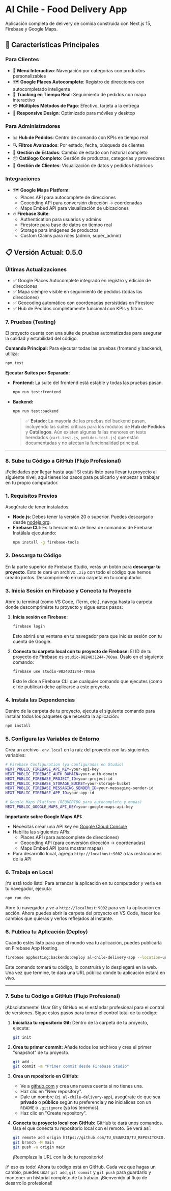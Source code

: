 # Al Chile - Food Delivery App

Aplicación completa de delivery de comida construida con Next.js 15, Firebase y Google Maps.

## 🚀 Características Principales

### Para Clientes
- 🛒 **Menú Interactivo**: Navegación por categorías con productos personalizables
- 🗺️ **Google Places Autocomplete**: Registro de direcciones con autocompletado inteligente
- 📍 **Tracking en Tiempo Real**: Seguimiento de pedidos con mapa interactivo
- 💳 **Múltiples Métodos de Pago**: Efectivo, tarjeta a la entrega
- 📱 **Responsive Design**: Optimizado para móviles y desktop

### Para Administradores
- 📊 **Hub de Pedidos**: Centro de comando con KPIs en tiempo real
- 🔍 **Filtros Avanzados**: Por estado, fecha, búsqueda de clientes
- 🎯 **Gestión de Estados**: Cambio de estado con historial completo
- 📦 **Catálogo Completo**: Gestión de productos, categorías y proveedores
- 👥 **Gestión de Clientes**: Visualización de datos y pedidos históricos

### Integraciones
- 🗺️ **Google Maps Platform**:
  - Places API para autocomplete de direcciones
  - Geocoding API para conversión dirección → coordenadas
  - Maps Embed API para visualización de ubicaciones
- 🔥 **Firebase Suite**:
  - Authentication para usuarios y admins
  - Firestore para base de datos en tiempo real
  - Storage para imágenes de productos
  - Custom Claims para roles (admin, super_admin)

## 📋 Versión Actual: 0.5.0

### Últimas Actualizaciones
- ✅ Google Places Autocomplete integrado en registro y edición de direcciones
- ✅ Mapa siempre visible en seguimiento de pedidos (todas las direcciones)
- ✅ Geocoding automático con coordenadas persistidas en Firestore
- ✅ Hub de Pedidos completamente funcional con KPIs y filtros
### 7. Pruebas (Testing)

El proyecto cuenta con una suite de pruebas automatizadas para asegurar la calidad y estabilidad del código.

**Comando Principal:**
Para ejecutar todas las pruebas (frontend y backend), utiliza:
```bash
npm test
```

**Ejecutar Suites por Separado:**
- **Frontend:** La suite del frontend está estable y todas las pruebas pasan.
  ```bash
  npm run test:frontend
  ```
- **Backend:** 
  ```bash
  npm run test:backend
  ```
  > ✅ **Estado:** La mayoría de las pruebas del backend pasan, incluyendo las suites críticas para los módulos de **Hub de Pedidos** y **Catálogos**. Aún existen algunas fallas menores en tests heredados (`cart.test.js`, `pedidos.test.js`) que están documentadas y no afectan la funcionalidad principal.

---

### 8. Sube tu Código a GitHub (Flujo Profesional)

¡Felicidades por llegar hasta aquí! Si estás listo para llevar tu proyecto al siguiente nivel, aquí tienes los pasos para publicarlo y empezar a trabajar en tu propio computador.

### 1. Requisitos Previos

Asegúrate de tener instalados:

-   **Node.js**: Debes tener la versión 20 o superior. Puedes descargarlo desde [nodejs.org](https://nodejs.org/).
-   **Firebase CLI**: Es la herramienta de línea de comandos de Firebase. Instálala ejecutando:
    ```bash
    npm install -g firebase-tools
    ```

### 2. Descarga tu Código

En la parte superior de Firebase Studio, verás un botón para **descargar tu proyecto**. Esto te dará un archivo `.zip` con todo el código que hemos creado juntos. Descomprímelo en una carpeta en tu computador.

### 3. Inicia Sesión en Firebase y Conecta tu Proyecto

Abre tu terminal (como VS Code, iTerm, etc.), navega hasta la carpeta donde descomprimiste tu proyecto y sigue estos pasos:

1.  **Inicia sesión en Firebase:**
    ```bash
    firebase login
    ```
    Esto abrirá una ventana en tu navegador para que inicies sesión con tu cuenta de Google.

2.  **Conecta tu carpeta local con tu proyecto de Firebase:**
    El ID de tu proyecto de Firebase es `studio-9824031244-700aa`. Úsalo en el siguiente comando:
    ```bash
    firebase use studio-9824031244-700aa
    ```
    Esto le dice a Firebase CLI que cualquier comando que ejecutes (como el de publicar) debe aplicarse a este proyecto.

### 4. Instala las Dependencias

Dentro de la carpeta de tu proyecto, ejecuta el siguiente comando para instalar todos los paquetes que necesita la aplicación:

```bash
npm install
```

### 5. Configura las Variables de Entorno

Crea un archivo `.env.local` en la raíz del proyecto con las siguientes variables:

```bash
# Firebase Configuration (ya configuradas en Studio)
NEXT_PUBLIC_FIREBASE_API_KEY=your-api-key
NEXT_PUBLIC_FIREBASE_AUTH_DOMAIN=your-auth-domain
NEXT_PUBLIC_FIREBASE_PROJECT_ID=your-project-id
NEXT_PUBLIC_FIREBASE_STORAGE_BUCKET=your-storage-bucket
NEXT_PUBLIC_FIREBASE_MESSAGING_SENDER_ID=your-messaging-sender-id
NEXT_PUBLIC_FIREBASE_APP_ID=your-app-id

# Google Maps Platform (REQUERIDO para autocomplete y mapas)
NEXT_PUBLIC_GOOGLE_MAPS_API_KEY=your-google-maps-api-key
```

**Importante sobre Google Maps API:**
- Necesitas crear una API key en [Google Cloud Console](https://console.cloud.google.com/)
- Habilita las siguientes APIs:
  - Places API (para autocomplete de direcciones)
  - Geocoding API (para conversión dirección → coordenadas)
  - Maps Embed API (para mostrar mapas)
- Para desarrollo local, agrega `http://localhost:9002` a las restricciones de la API

### 6. Trabaja en Local

¡Ya está todo listo! Para arrancar la aplicación en tu computador y verla en tu navegador, ejecuta:

```bash
npm run dev
```

Abre tu navegador y ve a `http://localhost:9002` para ver tu aplicación en acción. Ahora puedes abrir la carpeta del proyecto en VS Code, hacer los cambios que quieras y verlos reflejados al instante.

### 6. Publica tu Aplicación (Deploy)

Cuando estés listo para que el mundo vea tu aplicación, puedes publicarla en Firebase App Hosting.





```bash
firebase apphosting:backends:deploy al-chile-delivery-app --location=us-central1
```

Este comando tomará tu código, lo construirá y lo desplegará en la web. Una vez que termine, te dará una URL pública donde tu aplicación estará en vivo.

---

### 7. Sube tu Código a GitHub (Flujo Profesional)

¡Absolutamente! Usar Git y GitHub es el estándar profesional para el control de versiones. Sigue estos pasos para tomar el control total de tu código:

1.  **Inicializa tu repositorio Git:**
    Dentro de la carpeta de tu proyecto, ejecuta:
    ```bash
    git init
    ```

2.  **Crea tu primer commit:**
    Añade todos los archivos y crea el primer "snapshot" de tu proyecto.
    ```bash
    git add .
    git commit -m "Primer commit desde Firebase Studio"
    ```

3.  **Crea un repositorio en GitHub:**
    -   Ve a [github.com](https://github.com) y crea una nueva cuenta si no tienes una.
    -   Haz clic en "New repository".
    -   Dale un nombre (ej. `al-chile-delivery-app`), asegúrate de que sea **privado** o **público** según tu preferencia y **no** inicialices con un `README` o `.gitignore` (ya los tenemos).
    -   Haz clic en "Create repository".

4.  **Conecta tu proyecto local con GitHub:**
    GitHub te dará unos comandos. Usa el que conecta tu repositorio local con el remoto. Se verá así:
    ```bash
    git remote add origin https://github.com/TU_USUARIO/TU_REPOSITORIO.git
    git branch -M main
    git push -u origin main
    ```
    ¡Reemplaza la URL con la de tu repositorio!

¡Y eso es todo! Ahora tu código está en GitHub. Cada vez que hagas un cambio, puedes usar `git add`, `git commit` y `git push` para guardarlo y mantener un historial completo de tu trabajo. ¡Bienvenido al flujo de desarrollo profesional!
